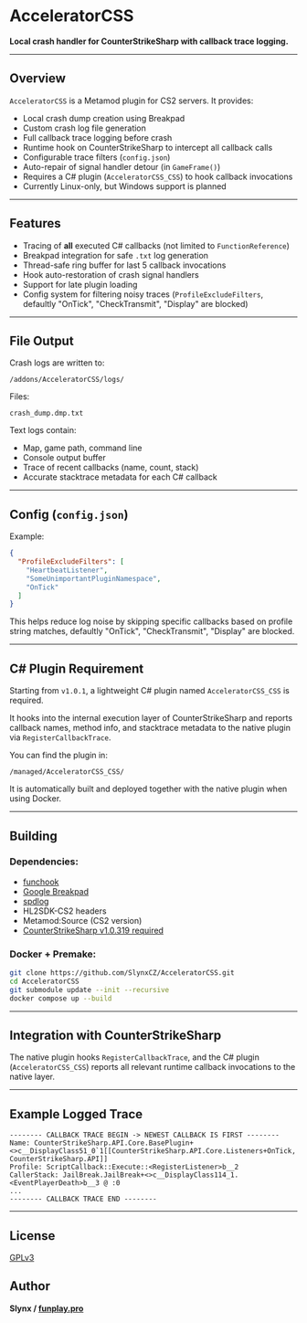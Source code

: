 # AcceleratorCSS

**Local crash handler for CounterStrikeSharp with callback trace logging.**

---

## Overview

`AcceleratorCSS` is a Metamod plugin for CS2 servers. It provides:

* Local crash dump creation using Breakpad
* Custom crash log file generation
* Full callback trace logging before crash
* Runtime hook on CounterStrikeSharp to intercept all callback calls
* Configurable trace filters (`config.json`)
* Auto-repair of signal handler detour (in `GameFrame()`)
* Requires a C# plugin (`AcceleratorCSS_CSS`) to hook callback invocations
* Currently Linux-only, but Windows support is planned

---

## Features

* Tracing of **all** executed C# callbacks (not limited to `FunctionReference`)
* Breakpad integration for safe `.txt` log generation
* Thread-safe ring buffer for last 5 callback invocations
* Hook auto-restoration of crash signal handlers
* Support for late plugin loading
* Config system for filtering noisy traces (`ProfileExcludeFilters`, defaultly "OnTick", "CheckTransmit", "Display" are blocked)

---

## File Output

Crash logs are written to:

```
/addons/AcceleratorCSS/logs/
```

Files:

```
crash_dump.dmp.txt
```

Text logs contain:

* Map, game path, command line
* Console output buffer
* Trace of recent callbacks (name, count, stack)
* Accurate stacktrace metadata for each C# callback

---

## Config (`config.json`)

Example:

```json
{
  "ProfileExcludeFilters": [
    "HeartbeatListener",
    "SomeUnimportantPluginNamespace",
    "OnTick"
  ]
}
```

This helps reduce log noise by skipping specific callbacks based on profile string matches, defaultly "OnTick", "CheckTransmit", "Display" are blocked.

---

## C# Plugin Requirement

Starting from `v1.0.1`, a lightweight C# plugin named `AcceleratorCSS_CSS` is required.

It hooks into the internal execution layer of CounterStrikeSharp and reports callback names, method info, and stacktrace metadata to the native plugin via `RegisterCallbackTrace`.

You can find the plugin in:

```
/managed/AcceleratorCSS_CSS/
```

It is automatically built and deployed together with the native plugin when using Docker.

---

## Building

### Dependencies:

* [funchook](https://github.com/kubo/funchook)
* [Google Breakpad](https://chromium.googlesource.com/breakpad/breakpad/)
* [spdlog](https://github.com/gabime/spdlog)
* HL2SDK-CS2 headers
* Metamod:Source (CS2 version)
* [CounterStrikeSharp v1.0.319 required](https://github.com/roflmuffin/CounterStrikeSharp)

### Docker + Premake:

```bash
git clone https://github.com/SlynxCZ/AcceleratorCSS.git
cd AcceleratorCSS
git submodule update --init --recursive
docker compose up --build
```

---

## Integration with CounterStrikeSharp

The native plugin hooks `RegisterCallbackTrace`, and the C# plugin (`AcceleratorCSS_CSS`) reports all relevant runtime callback invocations to the native layer.

---

## Example Logged Trace

```text
-------- CALLBACK TRACE BEGIN -> NEWEST CALLBACK IS FIRST --------
Name: CounterStrikeSharp.API.Core.BasePlugin+<>c__DisplayClass51_0`1[[CounterStrikeSharp.API.Core.Listeners+OnTick, CounterStrikeSharp.API]]
Profile: ScriptCallback::Execute::<RegisterListener>b__2
CallerStack: JailBreak.JailBreak+<>c__DisplayClass114_1.<EventPlayerDeath>b__3 @ :0
...
-------- CALLBACK TRACE END --------
```

---

## License

[GPLv3](https://www.gnu.org/licenses/gpl-3.0.en.html)

## Author

**Slynx / [funplay.pro](https://funplay.pro/)**
